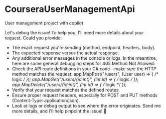 # CourseraUserManagementApi
User management project with copilot

Let's debug the issue! To help you, I'll need more details about your request. Could you provide:
- The exact request you're sending (method, endpoint, headers, body).
- The expected response versus the actual response.
- Any additional error messages in the console or logs.
In the meantime, here are some general debugging steps for 405 Method Not Allowed:
- Check the API route definitions in your C# code—make sure the HTTP method matches the request:
app.MapPost("/users", (User user) => { /* logic */ });
app.MapGet("/users/{id:int}", (int id) => { /* logic */ });
app.MapDelete("/users/{id:int}", (int id) => { /* logic */ });
- Verify that your request matches the defined routes.
- Ensure proper request headers, especially for POST and PUT methods (Content-Type: application/json).
- Look at logs or debug output to see where the error originates.
Send me more details, and I'll help pinpoint the issue! 🚀
